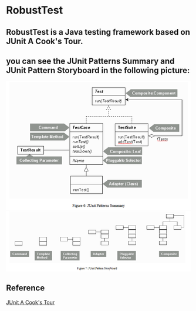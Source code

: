 # RobustTest

## RobustTest is a Java testing framework based on JUnit A Cook's Tour.

## you can see the JUnit Patterns Summary and JUnit Pattern Storyboard in the following picture:
![JUnit Patterns Summary](img/PatternsSummary.png)
![JUnit Pattern Storyboard](img/PatternStoryboard.png)

## Reference
[JUnit A Cook's Tour](https://www.cs.cmu.edu/~pattis/15-1XX/common/zips/junit4.1/doc/cookstour/cookstour.htm)
